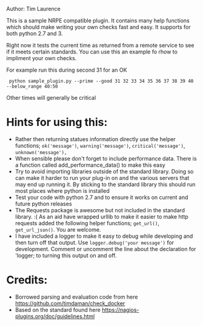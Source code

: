 Author: Tim Laurence

This is a sample NRPE compatible plugin. It contains many help functions which should make writing your own checks
fast and easy. It supports for both python 2.7 and 3.

Right now it tests the current time as returned from a remote service to see if it meets certain standards. You can use this an example fo rhow to impliment your own checks.

For example run this during second 31 for an OK

     python sample_plugin.py --prime --good 31 32 33 34 35 36 37 38 39 40 --below_range 40:50

Other times will generally be critical

# Hints for using this:

* Rather then returning statues information directly use the helper functions; 
`ok('message')`, `warning('message')`, `critical('message')`, `unknown('message'),`
* When sensible please don't forget to include performance data. There is a function called add_performance_data() to make this easy
* Try to avoid importing libraries outside of the standard library. Doing so can make it harder to run your plug-in on and the various servers that may end up running it. By sticking to the standard library this should run most places where python is installed
* Test your code with python 2.7 and to ensure it works on current and future python releases
* The Requests package is awesome but not included in the standard library. :( As an aid have wrapped urllib to make it easier
to make http requests added the following helper functions; `get_url()`, `get_url_json()`. You are welcome.
* I have included a logger to make it easy to debug while developing and then turn off that output. Use
`logger.debug('your message')` for development. Comment or uncomment the line about the declaration for 'logger; to
turning this output on and off.

# Credits:
* Borrowed parsing and evaluation code from here https://github.com/timdaman/check_docker
* Based on the standard found here https://nagios-plugins.org/doc/guidelines.html